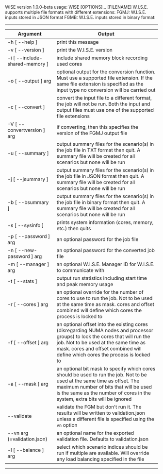 WISE version 1.0.0-beta
usage: WISE [OPTIONS]... [FILENAME]
W.I.S.E. supports multiple file formats with different extensions:
        FGMJ: W.I.S.E. inputs stored in JSON format
        FGMB: W.I.S.E. inputs stored in binary format:
____
| Argument                       | Output                                                                                                                                                                                                                                     |
|--------------------------------|--------------------------------------------------------------------------------------------------------------------------------------------------------------------------------------------------------------------------------------------------------|
| -h [ --help ]                  | print this message                                                                                                                                                                                                                                     |
| -v [ --version ]               | print the W.I.S.E. version                                                                                                                                                                                                                             |
| -i [ --include-shared-memory ] | include shared memory block recording used cores                                                                                                                                                                                                       |
| -o [ --output ] arg            | optional output for the conversion function. Must use a supported file extension. If the same file extension is specified as the input type no conversion will be carried out                                                                          |
| -c [ --convert ]               | convert the input file to a different format, the job will not be run. Both the input and output files must use one of the supported file extensions                                                                                                   |
| -V [ --convertversion ] arg    | if converting, then this specifies the version of the FGMJ output file                                                                                                                                                                                 |
| -u [ --summary ]               | output summary files for the scenario(s) in the job file in TXT format then quit. A summary file will be created for all scenarios but none will be run                                                                                                |
| -j [ --jsummary ]              | output summary files for the scenario(s) in the job file in JSON format then quit. A summary file will be created for all scenarios but none will be run                                                                                               |
| -b [ --bsummary ]              | output summary files for the scenario(s) in the job file in binary format then quit. A summary file will be created for all scenarios but none will be run                                                                                             |
| -s [ --sysinfo ]               | prints system information (cores, memory, etc.) then quits                                                                                                                                                                                             |
| -p [ --password ] arg          | an optional password for the job file                                                                                                                                                                                                                  |
| -n [ --new-password ] arg      | an optional password for the converted job file                                                                                                                                                                                                        |
| -m [ --manager ] arg           | an optional W.I.S.E. Manager ID for W.I.S.E. to communicate with                                                                                                                                                                                       |
| -t [ --stats ]                 | output run statistics including start time and peak memory usage                                                                                                                                                                                       |
| -r [ --cores ] arg             | an optional override for the number of cores to use to run the job. Not to be used at the same time as mask. cores and offset combined will define which cores the process is locked to  |
| -f [ --offset ] arg            | an optional offset into the existing cores (disregarding NUMA nodes and processor groups) to lock the cores that will run the job. Not to be used at the same time as mask. cores and offset combined will define which cores the process is locked to |
| -a [ --mask ] arg              | an optional bit mask to specify which cores should be used to run the job. Not to be used at the same time as offset. The maximum number of bits that will be used is the same as the number of cores in the system, extra bits will be ignored        |
| --validate                     | validate the FGM but don't run it. The results will be written to validation.json unless a different file is specified using the `vn` option                                                                                                           |
| --vn arg (=validation.json)    | an optional name for the exported validation file. Defaults to validation.json                                                                                                                                                                         |
| -l [ --balance ] arg           | select which scenario indices should be run if multiple are available. Will override any load balancing specified in the file |

___
